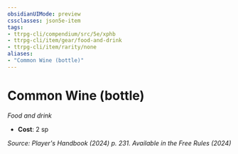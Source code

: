 ```yaml
---
obsidianUIMode: preview
cssclasses: json5e-item
tags:
- ttrpg-cli/compendium/src/5e/xphb
- ttrpg-cli/item/gear/food-and-drink
- ttrpg-cli/item/rarity/none
aliases: 
- "Common Wine (bottle)"
---
```

# Common Wine (bottle)
*Food and drink*  


- **Cost**: 2 sp

*Source: Player's Handbook (2024) p. 231. Available in the Free Rules (2024)*